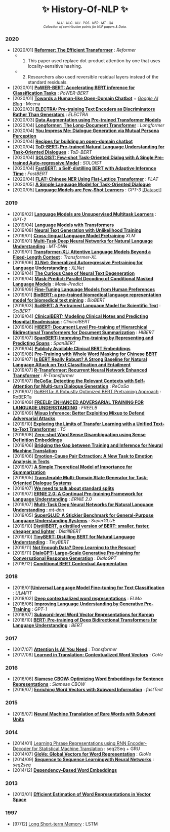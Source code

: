 <h1 align="center"> 	✨ History-Of-NLP ✨</h1>

<p align="center" style="font-size:10px">
  <em>
    NLU
    · NLG
    · NLI
    · POS
    · NER
    · MT
    · QA
  </em>
	<br/>
  <em>
    Collection of contribution points for NLP papers & Data.
  </em>
</p>



### 2020

- [2020/01] **[Reformer: The Efficient Transformer](https://arxiv.org/abs/2001.04451.pdf)** : *Reformer*
	- 1) This paper used replace dot-product attention by one that uses locality-sensitive hashing.
	- 2) Researchers also used reversible residual layers instead of the standard residuals.
- [2020/01] **[PoWER-BERT: Accelerating BERT inference for Classification Tasks](https://arxiv.org/abs/2001.08950)** : *PoWER-BERT*
- [2020/01] **[Towards a Human-like Open-Domain Chatbot](https://arxiv.org/abs/2001.09977.pdf)** + *[Google AI Blog](https://ai.googleblog.com/2020/01/towards-conversational-agent-that-can.html)* : Meena
- [2020/03] **[ELECTRA: Pre-training Text Encoders as Discriminators Rather Than Generators](https://arxiv.org/abs/2003.10555.pdf)** : *ELECTRA*
- [2020/03] **[Data Augmentation using Pre-trained Transformer Models](https://arxiv.org/abs/2003.02245)**
- [2020/04] **[Longformer: The Long-Document Transformer](https://arxiv.org/abs/2004.05150.pdf)** : *Longformer*
- [2020/04] **[You Impress Me: Dialogue Generation via Mutual Persona Perception](https://arxiv.org/abs/2004.05388.pdf)**
- [2020/04] **[Recipes for building an open-domain chatbot](https://arxiv.org/abs/2004.13637.pdf)**
- [2020/04] **[ToD-BERT: Pre-trained Natural Language Understanding for Task-Oriented Dialogues](https://arxiv.org/abs/2004.06871.pdf)** : *ToD-BERT*
- [2020/04] **[SOLOIST: Few-shot Task-Oriented Dialog with A Single Pre-trained Auto-regressive Model](https://arxiv.org/abs/2005.05298.pdf)** : *SOLOIST*
- [2020/04] **[FastBERT: a Self-distilling BERT with Adaptive Inference Time](https://arxiv.org/abs/2004.02178)** : *FastBERT*
- [2020/04] **[FLAT: Chinese NER Using Flat-Lattice Transformer](https://arxiv.org/abs/2004.11795)** : *FLAT*
- [2020/05] **[A Simple Language Model for Task-Oriented Dialogue](https://arxiv.org/abs/2005.00796.pdf)**
- [2020/05] **[Language Models are Few-Shot Learners](https://deepai.org/publication/language-models-are-few-shot-learners)** : *GPT-3* [[Dataset]](https://github.com/openai/gpt-3)

### 2019

- [2019/02] **[Language Models are Unsupervised Multitask Learners](https://d4mucfpksywv.cloudfront.net/better-language-models/language_models_are_unsupervised_multitask_learners.pdf)** : *GPT-2*
- [2019/04] **[Language Models with Transformers](https://arxiv.org/abs/1904.09408)**
- [2019/08] **[Neural Text Generation with Unlikelihood Training](https://arxiv.org/pdf/1908.04319.pdf)**
- [2019/01] **[Cross-lingual Language Model Pretraining](https://arxiv.org/pdf/1901.07291.pdf)** *XLM*
- [2019/01] **[Multi-Task Deep Neural Networks for Natural Language Understanding](https://arxiv.org/pdf/1901.11504.pdf)** : *MT-DNN*
- [2019/01] **[Transformer-XL: Attentive Language Models Beyond a Fixed-Length Context](https://arxiv.org/abs/1901.02860)** : *Transformer-XL*
- [2019/06] **[XLNet: Generalized Autoregressive Pretraining for Language Understanding](https://arxiv.org/abs/1906.08237)** : *XLNet*
- [2019/04] **[The Curious Case of Neural Text Degeneration](https://arxiv.org/pdf/1904.09751.pdf)**
- [2019/04] **[Mask-Predict: Parallel Decoding of Conditional Masked Language Models](https://arxiv.org/abs/1904.09324.pdf)** : *Mask-Predict*
- [2019/09] **[Fine-Tuning Language Models from Human Preferences](https://arxiv.org/abs/1909.08593)**
- [2019/01] **[BioBERT: a pre-trained biomedical language representation model for biomedical text mining](https://arxiv.org/ftp/arxiv/papers/1901/1901.08746.pdf)** : *BioBERT*
- [2019/03] **[SciBERT: A Pretrained Language Model for Scientific Text](https://arxiv.org/abs/1903.10676.pdf)** : *SciBERT*
- [2019/04] **[ClinicalBERT: Modeling Clinical Notes and Predicting Hospital Readmission](https://arxiv.org/abs/1904.05342.pdf)** : *ClinicalBERT*
- [2019/06] **[HIBERT: Document Level Pre-training of Hierarchical Bidirectional Transformers for Document Summarization](https://arxiv.org/pdf/1905.06566.pdf)** : *HIBERT*
- [2019/07] **[SpanBERT: Improving Pre-training by Representing and Predicting Spans](https://arxiv.org/abs/1907.10529)** : *SpanBERT*
- [2019/04] **[Publicly Available Clinical BERT Embeddings](https://arxiv.org/abs/1904.03323.pdf)**
- [2019/08] **[Pre-Training with Whole Word Masking for Chinese BERT](https://arxiv.org/pdf/1906.08101.pdf)**
- [2019/07] **[Is BERT Really Robust? A Strong Baseline for Natural Language Attack on Text Classification and Entailment](https://arxiv.org/pdf/1907.11932.pdf)**
- [2019/07] **[R-Transformer: Recurrent Neural Network Enhanced Transformer](https://arxiv.org/abs/1907.05572)** : *R-Transformer*
- [2019/07] **[ReCoSa: Detecting the Relevant Contexts with Self-Attention for Multi-turn Dialogue Generation](https://arxiv.org/abs/1907.05339.pdf)** : *ReCoSa*
- [2019/07] [RoBERTa: A Robustly Optimized BERT Pretraining Approach](https://arxiv.org/pdf/1907.11692.pdf) : RoBERTa
- [2019/09] **[FREELB: ENHANCED ADVERSARIAL TRAINING FOR LANGUAGE UNDERSTANDING](https://arxiv.org/pdf/1909.11764.pdf)** : *FREELB*
- [2019/09] **[Mixup Inference: Better Exploiting Mixup to Defend Adversarial Attacks](https://arxiv.org/pdf/1909.11515.pdf)**
- [2019/10] **[Exploring the Limits of Transfer Learning with a Unified Text-to-Text Transformer](https://arxiv.org/pdf/1910.10683.pdf)** : *T5*
- [2019/08] **[Zero-shot Word Sense Disambiguation using Sense Definition Embeddings](https://malllabiisc.github.io/publications/papers/EWISE_ACL19.pdf)**
- [2019/06] **[Bridging the Gap between Training and Inference for Neural Machine Translation](https://arxiv.org/pdf/1906.02448.pdf)**
- [2019/06] **[Emotion-Cause Pair Extraction: A New Task to Emotion Analysis in Texts](https://arxiv.org/pdf/1906.01267.pdf)**
- [2019/07] **[A Simple Theoretical Model of Importance for Summarization](https://www.aclweb.org/anthology/P19-1101.pdf)**
- [2019/05] **[Transferable Multi-Domain State Generator for Task-Oriented Dialogue Systems](https://arxiv.org/pdf/1905.08743.pdf)**
- [2019/07] **[We need to talk about standard splits](http://wellformedness.com/papers/gorman-bedrick-19.pdf)**
- [2019/07] **[ERNIE 2.0: A Continual Pre-training Framework for Language Understanding](https://arxiv.org/abs/1907.12412v1.pdf)** : *ERNIE 2.0*
- [2019/07] **[Multi-Task Deep Neural Networks for Natural Language Understanding](https://www.aclweb.org/anthology/P19-1441.pdf)** : *mt-dnn*
- [2019/05] **[SuperGLUE: A Stickier Benchmark for General-Purpose Language Understanding Systems](https://arxiv.org/pdf/1905.00537.pdf)** : *SuperGLUE*
- [2019/10] **[DistillBERT, a distilled version of BERT: smaller, faster, cheaper and lighter](https://arxiv.org/abs/1910.01108)** : *DistillBERT*
- [2019/10] **[TinyBERT: Distilling BERT for Natural Language Understanding](https://arxiv.org/abs/1909.10351)** : *TinyBERT*
- [2019/11] **[Not Enough Data? Deep Learning to the Rescue!](https://arxiv.org/abs/1911.03118)**
- [2019/11] **[DialoGPT: Large-Scale Generative Pre-training for Conversational Response Generation](https://arxiv.org/abs/1911.00536.pdf)** : *DialoGPT*
- [2018/12] **[Conditional BERT Contextual Augmentation](https://arxiv.org/abs/1812.06705)**

### 2018

- [2018/01]**[Universal Language Model Fine-tuning for Text Classification](https://arxiv.org/pdf/1801.06146.pdf)** : *ULMFIT*
- [2018/02] **[Deep contextualized word representations](https://arxiv.org/pdf/1802.05365.pdf)** : *ELMo*
- [2018/06] **[Improving Language Understanding by Generative Pre-Training](https://s3-us-west-2.amazonaws.com/openai-assets/research-covers/language-unsupervised/language_understanding_paper.pdf)** : *GPT-1*
- [2018/07] **[Subword-level Word Vector Representations for Korean](https://www.aclweb.org/anthology/P18-1226.pdf)**
- [2018/10] **[BERT: Pre-training of Deep Bidirectional Transformers for Language Understanding](https://arxiv.org/pdf/1810.04805.pdf)** : *BERT*

### 2017

- [2017/07] **[Attention Is All You Need](https://arxiv.org/pdf/1706.03762.pdf)** : *Transformer*
- [2017/08] **[Learned in Translation: Contextualized Word Vectors](http://papers.nips.cc/paper/7209-learned-in-translation-contextualized-word-vectors.pdf)** : *CoVe*

### 2016

- [2016/06] **[Siamese CBOW: Optimizing Word Embeddings for Sentence Representations](https://arxiv.org/pdf/1606.04640.pdf)** : *Siamese CBOW*
- [2016/07] **[Enriching Word Vectors with Subword Information](https://arxiv.org/pdf/1607.04606.pdf)** : *fastText*

### 2015

- [2015/07] **[Neural Machine Translation of Rare Words with Subword Units](https://www.aclweb.org/anthology/P16-1162.pdf)**

### 2014

- [2014/01] [Learning Phrase Representations using RNN Encoder-Decoder for Statistical Machine Translation](https://arxiv.org/abs/1406.1078) : seq2Seq + GRU
- [2014/07] **[GloVe: Global Vectors for Word Representation](https://nlp.stanford.edu/pubs/glove.pdf)** : *GloVe*
- [2014/09] **[Sequence to Sequence Learningwith Neural Networks](https://arxiv.org/pdf/1409.3215.pdf)** : *seq2seq*
- [2014/12] **[Dependency-Based Word Embeddings](https://www.aclweb.org/anthology/P14-2050.pdf)**

### 2013

- [2013/01] **[Efficient Estimation of Word Representations in Vector Space](https://arxiv.org/pdf/1301.3781.pdf)**

### 1997

- [97/12] [Long Short-term Memory](https://www.researchgate.net/publication/13853244_Long_Short-term_Memory) : LSTM

